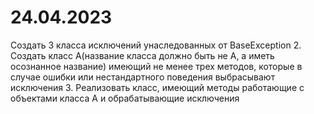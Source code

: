 # 24.04.2023
Создать 3 класса исключений унаследованных от BaseException  2. Создать класс А(название класса должно быть не А, а иметь осознанное название) имеющий не менее трех методов, которые в случае ошибки или нестандартного поведения выбрасывают исключения  3. Реализовать класс, имеющий методы работающие с объектами класса А и обрабатывающие исключения
